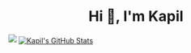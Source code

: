 <h1 align="center">Hi 👋, I'm Kapil</h1>

<img src="https://komarev.com/ghpvc/?username=kapillondhe&style=flat-square" />

 
<a href="https://github.com/kapillondhe">
  <img align="center" src="https://github-readme-stats.vercel.app/api?username=kapillondhe&show_icons=true&line_height=27&count_private=true&theme=algolia" alt="Kapil's GitHub Stats" />
</a>
